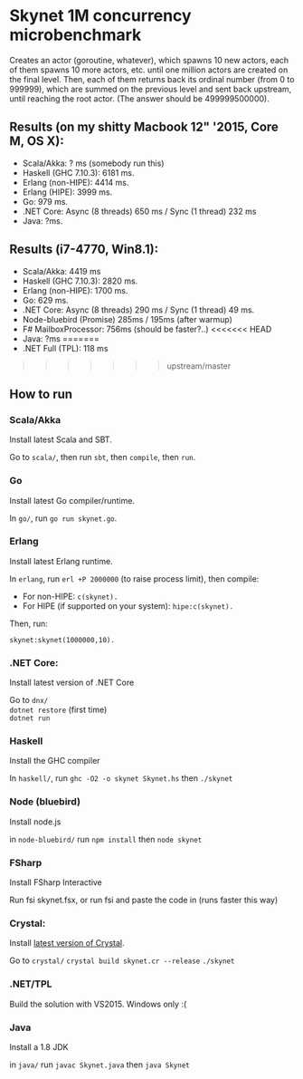 # Skynet 1M concurrency microbenchmark

Creates an actor (goroutine, whatever), which spawns 10 new actors, each of them spawns 10 
more actors, etc. until one million actors are created on the final level. Then, each of them returns
back its ordinal number (from 0 to 999999), which are summed on the previous level and sent back upstream,
until reaching the root actor. (The answer should be 499999500000).

## Results (on my shitty Macbook 12" '2015, **Core M**, OS X): 

- Scala/Akka: ? ms (somebody run this)
- Haskell (GHC 7.10.3): 6181 ms.
- Erlang (non-HIPE): 4414 ms.
- Erlang (HIPE): 3999 ms.
- Go: 979 ms.
- .NET Core: Async (8 threads) 650 ms / Sync (1 thread) 232 ms
- Java: ?ms.

## Results (**i7-4770**, Win8.1): 

- Scala/Akka: 4419 ms
- Haskell (GHC 7.10.3): 2820 ms.
- Erlang (non-HIPE): 1700 ms.
- Go: 629 ms.
- .NET Core: Async (8 threads) 290 ms / Sync (1 thread) 49 ms.
- Node-bluebird (Promise) 285ms / 195ms (after warmup)
- F# MailboxProcessor: 756ms (should be faster?..)
<<<<<<< HEAD
- Java: ?ms
=======
- .NET Full (TPL): 118 ms
>>>>>>> upstream/master

## How to run

### Scala/Akka

Install latest Scala and SBT. 

Go to `scala/`, then run `sbt`, then `compile`, then `run`.

### Go

Install latest Go compiler/runtime.

In `go/`, run `go run skynet.go`.

### Erlang

Install latest Erlang runtime.

In `erlang`, run `erl +P 2000000` (to raise process limit), then compile:

- For non-HIPE: `c(skynet).`
- For HIPE (if supported on your system): `hipe:c(skynet).`

Then, run:

`skynet:skynet(1000000,10).`

### .NET Core: 

Install latest version of .NET Core

Go to `dnx/`  
`dotnet restore` (first time)  
`dotnet run`

### Haskell

Install the GHC compiler

In `haskell/`, run `ghc -O2 -o skynet Skynet.hs` then `./skynet`

### Node (bluebird)

Install node.js

in `node-bluebird/` run `npm install` then `node skynet`

### FSharp

Install FSharp Interactive

Run fsi skynet.fsx, or run fsi and paste the code in (runs faster this way)

### Crystal:

Install [latest version of Crystal](http://crystal-lang.org/docs/installation/index.html).

Go to `crystal/`
`crystal build skynet.cr --release`
`./skynet`

### .NET/TPL

Build the solution with VS2015. Windows only :(

### Java

Install a 1.8 JDK

in `java/` run `javac Skynet.java` then `java Skynet`
